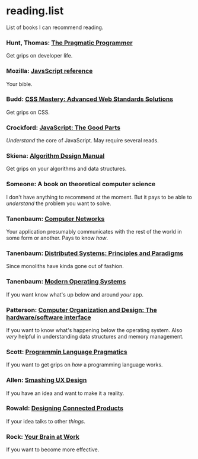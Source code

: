 # reading.list
List of books I can recommend reading.

### Hunt, Thomas: [The Pragmatic Programmer](https://www.amazon.com/Pragmatic-Programmer-Journeyman-Master/dp/020161622X/ref=sr_1_2?crid=JX82U4EFJZT&dchild=1&keywords=the+pragmatic+programmer&sprefix=the+pragma%2Caps%2C228&sr=8-2)

Get grips on developer life.

### Mozilla: [JavsScript reference](https://developer.mozilla.org/en-US/docs/Web/JavaScript/Reference)

Your bible.

### Budd: [CSS Mastery: Advanced Web Standards Solutions](https://www.amazon.com/CSS-Mastery-Advanced-Standards-Solutions-ebook/dp/B074FTB13N/ref=sr_1_4?dchild=1&keywords=css+mastery&sr=8-4)

Get grips on CSS.

### Crockford: [JavaScript: The Good Parts](https://www.amazon.com/JavaScript-Good-Parts-Douglas-Crockford/dp/0596517742/ref=sr_1_1?crid=2WG61LXHMYP4Q&dchild=1&keywords=javascript+the+good+parts&sprefix=javascript+the+good+p%2Caps%2C226&sr=8-1)

_Understand_ the core of JavaScript. May require several reads.

### Skiena: [Algorithm Design Manual](https://www.amazon.com/Algorithm-Design-Manual-Steven-Skiena/dp/1848000693/ref=sr_1_1?crid=7SAZBMMKQQ5P&dchild=1&keywords=algorithm+design+manual&sprefix=algorithm+design%2Caps%2C230&sr=8-1)

Get grips on your algorithms and data structures.

### Someone: A book on theoretical computer science

I don't have anything to recommend at the moment. But it pays to be able to _understand_ the problem you want to solve.

### Tanenbaum: [Computer Networks](https://www.amazon.com/Computer-Networks-5th-Andrew-Tanenbaum/dp/0132126958/ref=sr_1_1?dchild=1&keywords=computer+networks&sr=8-1)

Your application presumably communicates with the rest of the world in some form or another. Pays to know _how_.

### Tanenbaum: [Distributed Systems: Principles and Paradigms](https://www.amazon.com/Distributed-Systems-Principles-Andrew-Tanenbaum/dp/0130888931/ref=sr_1_6?crid=OVK1EBBCU4F2&dchild=1&keywords=distributed+systems+principles+and+paradigms&sprefix=distributed+systems+prin%2Caps%2C221&sr=8-6)

Since monoliths have kinda gone out of fashion.

### Tanenbaum: [Modern Operating Systems](https://www.amazon.com/Modern-Operating-Systems-Andrew-Tanenbaum/dp/013359162X/ref=sr_1_1?crid=E2SITVJPKJKP&dchild=1&keywords=modern+operating+systems&sprefix=modern+operat%2Caps%2C229&sr=8-1)

If you want know what's up below and around _your_ app.

### Patterson: [Computer Organization and Design: The hardware/software interface](https://www.amazon.com/Computer-Organization-Design-MIPS-Architecture/dp/0124077269/ref=sr_1_1?crid=20AHQG4GBEG23&dchild=1&keywords=computer+organization+and+design+the+hardware+software+interface&sprefix=computer+organization+and+design+the+%2Caps%2C226&sr=8-1)

If you want to know what's happening below the operating system. Also _very_ helpful in understanding data structures and memory management.

### Scott: [Programmin Language Pragmatics](https://www.amazon.com/Programming-Language-Pragmatics-Michael-Scott/dp/0124104096/ref=sr_1_1?crid=1QOY6EXWLHG7U&dchild=1&keywords=programming+language+pragmatics&sprefix=programming+language+pr%2Caps%2C218&sr=8-1)

If you want to get grips on _how_ a programming language works.

### Allen: [Smashing UX Design](https://www.amazon.com/Smashing-Design-Foundations-Designing-Experiences/dp/0470666854/ref=sr_1_1?crid=3UMLECA5BEQFD&dchild=1&keywords=smashing+ux+design&sprefix=smashing+ux+design%2Caps%2C226&sr=8-1)

If you have an idea and want to make it a reality.

### Rowald: [Designing Connected Products](https://www.amazon.com/Designing-Connected-Products-Consumer-Internet/dp/1449372562/ref=sr_1_1?crid=QU8AB3W8K3IK&dchild=1&keywords=designing+connected+products&sprefix=designing+connected+product%2Caps%2C226&sr=8-1)

If your idea talks to other _things_.

### Rock: [Your Brain at Work](https://www.amazon.com/Your-Brain-at-Work-David-Rock-audiobook/dp/B004U8EVG2/ref=sr_1_2?dchild=1&keywords=your+brain+at+work&sr=8-2)

If you want to become more effective.
